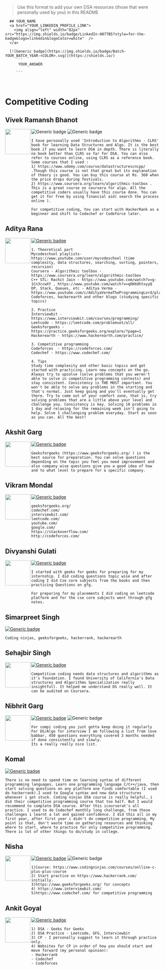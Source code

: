   > Use this format to add your own DSA resources (those that were personally used by you) in this README
  ```
    ## YOUR_NAME
    <a href="YOUR_LINKEDIN_PROFILE_LINK">
      <img align="left" width="82px" src="https://img.shields.io/badge/LinkedIn-0077B5?style=for-the-badge&logo=linkedin&logoColor=white"  />
    </a>

    [![Generic badge](https://img.shields.io/badge/Batch-YOUR_BATCH_YEAR-<COLOR>.svg)](https://shields.io/)
       ```
        YOUR_ANSWER

       ```  
  ```
<br />

# Competitive Coding

## Vivek Ramansh Bhanot
<a href="https://www.linkedin.com/in/vivek-ramansh-bhanot/">
  <img align="left" width="82px" src="https://img.shields.io/badge/LinkedIn-0077B5?style=for-the-badge&logo=linkedin&logoColor=white"  />
</a>

![Generic badge](https://img.shields.io/badge/Batch-2023-<COLOR>.svg)
![Generic badge](https://img.shields.io/badge/R%26D-member-blue)
```
I have personally used 'Introduction to Algorithms - CLRS' book for learning Data Structures and Algo. It is the best book if you want to learn DSA in depth. There is literally no book better than CLRS so far for DSA. You can also refer to courses online, using CLRS as a reference book. Some courses that I used :
1) https://www.udemy.com/course/datastructurescncpp/ .Though this course is not that great but its explanation of theory is good. You can buy this course at Rs. 360 when the price drops during festivals.
2) https://www.coursera.org/learn/algorithmic-toolbox . This is a great course on coursera for algo. All the competitive coders usually have this course done. You can get it for free by using financial aid( search the process online ).

For competitive coding, You can start with HackerRank as a beginner and shift to Codechef or Codeforce later.
```
## Aditya Rana
<a href="https://www.linkedin.com/in/aditya-rana-swe/">
  <img align="left" width="82px" src="https://img.shields.io/badge/LinkedIn-0077B5?style=for-the-badge&logo=linkedin&logoColor=white"  />
</a>

[![Generic badge](https://img.shields.io/badge/Batch-2023-<COLOR>.svg)](https://shields.io/)
```
1. Theoretical part
Mycodeschool playlists- https://www.youtube.com/user/mycodeschool (time complexity, data structures, searching, sorting, pointers, recursion)
Coursera - Algorithmic toolbox - https://www.coursera.org/learn/algorithmic-toolbox
C++ STL: Rachit Jain - https://www.youtube.com/watch?v=g-1Cn3ccwXY , https://www.youtube.com/watch?v=qOHXdhtxyyQ
DP, Stack, Queues, etc - Aditya Verma - https://www.youtube.com/c/AdityaVermaTheProgrammingLord/playlists
Codeforces, hackerearth and other blogs (studying specific topics)

2. Practice
Interviewbit - https://www.interviewbit.com/courses/programming/
Leetcode - https://leetcode.com/problemset/all/
Geeksforgeeks - https://practice.geeksforgeeks.org/explore/?page=1
Hackerearth - https://www.hackerearth.com/practice/

3. Competitive programming
Codeforces  - https://codeforces.com/
Codechef - https://www.codechef.com/

4. Tips
Study time complexity and other basic topics and get started with practicing. Learn new concepts on the go. Always try to upsolve (solve problems that you weren't able to solve in competitive programming contests) and stay consistent. Consistency is THE MOST important. You won't be able to solve any problems in the starting and that's normal. Just keep going and you'll eventually get there. Try to come out of your comfort zone, that is, try solving problems that are a little above your level and challenge you. Consistency is key. Solving 10 problems in 1 day and relaxing for the remaining week isn't going to help. Solve 1 challenging problem everyday. Start as soon as you can. All the best!
```
## Akshit Garg
<a href="https://www.linkedin.com/in/akshit-garg-2088008a">
  <img align="left" width="82px" src="https://img.shields.io/badge/LinkedIn-0077B5?style=for-the-badge&logo=linkedin&logoColor=white"  />
</a>

[![Generic badge](https://img.shields.io/badge/Year-3rd-<COLOR>.svg)](https://shields.io/)
```
Geeksforgeeks (https://www.geeksforgeeks.org/ ) is the best source for preparation. You can solve questions depending on the topic you feel you need improvement and also company wise questions give you a good idea of how and to what level to prepare for a specific company.
```
## Vikram Mondal
<a href="https://www.linkedin.com/in/mondal-vikram/">
  <img align="left" width="82px" src="https://img.shields.io/badge/LinkedIn-0077B5?style=for-the-badge&logo=linkedin&logoColor=white"  />
</a>

[![Generic badge](https://img.shields.io/badge/Batch-2021-<COLOR>.svg)](https://shields.io/)
```
geeksforgeeks.org/
codechef.com/
interviewbit.com/
leetcode.com/
youtube.com/
google.com/
https://stackoverflow.com/
http://codeforces.com/
```
## Divyanshi Gulati
<a href="nan">
  <img align="left" width="82px" src="https://img.shields.io/badge/LinkedIn-0077B5?style=for-the-badge&logo=linkedin&logoColor=white"  />
</a>

[![Generic badge](https://img.shields.io/badge/Batch-2021-<COLOR>.svg)](https://shields.io/)
```
I started with geeks for geeks for preparing for my internship. I did coding questions topic wise and after coding I did Cse core subjects from the books and then practicing Questions on gfg.

For preparing for my placements I did coding on leetcode platform and for the cse core subjects went through gfg notes.
```
## Simarpreet Singh

[![Generic badge](https://img.shields.io/badge/Batch-2021-<COLOR>.svg)](https://shields.io/)
```
Coding ninjas, geeksforgeeks, hackerrank, hackerearth
```
## Sehajbir Singh 
<a href="linkedin.com/in/sehaj1605/">
  <img align="left" width="82px" src="https://img.shields.io/badge/LinkedIn-0077B5?style=for-the-badge&logo=linkedin&logoColor=white"  />
</a>

[![Generic badge](https://img.shields.io/badge/Batch-2023-<COLOR>.svg)](https://shields.io/)
```
Competitive coding needs data structures and algorithms as it's foundation. I found University of California's Data structures and Algorithms Specialization really insightfull. It helped me understand DS really well. It can be audited on Coursera. 
```
## Nibhrit Garg
<a href="https://www.linkedin.com/in/nibhrit-garg">
  <img align="left" width="82px" src="https://img.shields.io/badge/LinkedIn-0077B5?style=for-the-badge&logo=linkedin&logoColor=white"  />
</a>

[![Generic badge](https://img.shields.io/badge/Batch-2023-<COLOR>.svg)](https://shields.io/)
![Generic badge](https://img.shields.io/badge/R%26D-member-blue)
```
For compi coding you just gotta keep doing it regularly
For DS/Algo for interview I am following a list from love babbar, 450 questions everything covered 3 months needed if done consistently and slowly.
Its a really really nice list.
```
## Komal

[![Generic badge](https://img.shields.io/badge/Batch-2021-<COLOR>.svg)](https://shields.io/)
```
There is no need to spend time on learning syntax of different programming languages. Learn one programming language C/C++/java, then start solving questions on any platform one finds comfortable (I used do hackerrank).I used to Google syntax and new data structures whenever i got stuck. Coding ninjas DSA course is really helpful, i did their competitive programming course that too half. But I would recommend to complete DSA course. After this icourserat's all practice. I used to do Codechef monthly long challenge, from those challenges i learnt a lot and gained confidence. I did this all in my first year, after first year i didn't do competitive programming. My point is that, don't waste time on gathering resources and thinking where to start, where to practice for only competitive programming. There is lot of other things to do/study in college.
```
## Nisha
<a href="https://www.linkedin.com/in/nisha-270102/">
  <img align="left" width="82px" src="https://img.shields.io/badge/LinkedIn-0077B5?style=for-the-badge&logo=linkedin&logoColor=white"  />
</a>

[![Generic badge](https://img.shields.io/badge/Batch-2023-<COLOR>.svg)](https://shields.io/)
![Generic badge](https://img.shields.io/badge/R%26D-member-blue)
```
1)Course: https://www.codingninjas.com/courses/onlline-c-plus-plus-course
2) Start practice on https://www.hackerrank.com/ initially.
3)https://www.geeksforgeeks.org/ for concepts
4) https://www.interviewbit.com/
5)https://www.codechef.com/ for competitive programming
```
## Ankit Goyal
<a href="https://www.linkedin.com/in/ankitgoyal0301">
  <img align="left" width="82px" src="https://img.shields.io/badge/LinkedIn-0077B5?style=for-the-badge&logo=linkedin&logoColor=white"  />
</a>

[![Generic badge](https://img.shields.io/badge/Batch-2022-<COLOR>.svg)](https://shields.io/)
```
1) DSA - Geeks For Geeks
2) DSA Practice - Leetcode, GFG, Interviewbit
3) CP - I personally suggest to learn it through practice only.
4) Websites for CP in order of how you should start and move forward (my personal opinion):
- Hackerrank
- Codechef
- Codeforces
```
<br />
<br />
